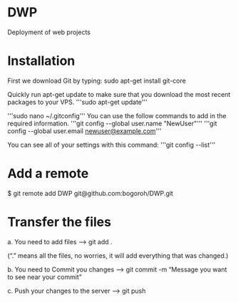 DWP
===

Deployment of web projects

<h1> Installation </h1>
First we download Git by typing:
	sudo apt-get install git-core

Quickly run apt-get update to make sure that you download the most recent packages to your VPS.
'''sudo apt-get update'''

'''sudo nano ~/.gitconfig'''
You can use the follow commands to add in the required information.
'''git config --global user.name "NewUser"'''
'''git config --global user.email newuser@example.com'''

You can see all of your settings with this command:
'''git config --list'''

<h1>Add a remote </h1>
$ git remote add DWP git@github.com:bogoroh/DWP.git

<h1> Transfer the files </h1>
a. You need to add files  —> git add .

(“.” means all the files, no worries, it will add everything that was changed.)

b. You need to Commit you changes –> git commit  -m “Message you want to see near your commit”

c. Push your changes to the server –> git push
